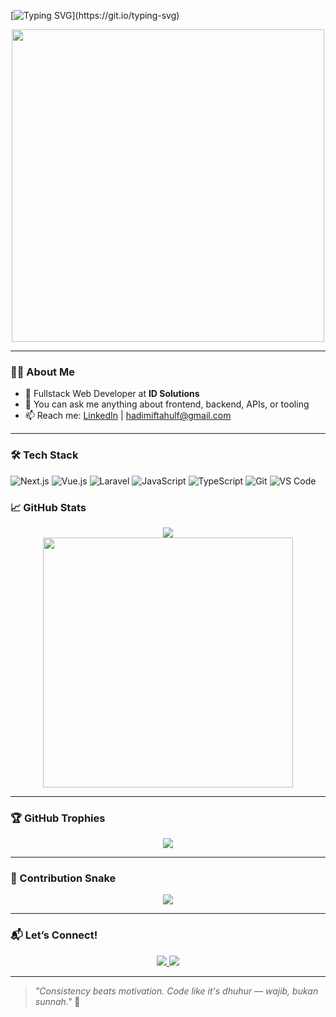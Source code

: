 <!-- ✨ Typing animation -->
[![Typing SVG](https://readme-typing-svg.herokuapp.com?font=Fira+Code&size=22&pause=1000&color=5F99AE&width=600&lines=Hi%2C+I'm+(Hadi+Miftahul+Fadly)!;Fullstack+Web+Developer+%7C+Crafting+Reusable+Web+Systems;Welcome+to+my+GitHub+space!)](https://git.io/typing-svg)

<p align="center">
  <img src="https://media2.giphy.com/media/v1.Y2lkPTc5MGI3NjExZmhic2p4NXFzOHh3amdidnNkaWozYXp6Z2M5ZjFnbXFibGlqbjJhNSZlcD12MV9pbnRlcm5hbF9naWZfYnlfaWQmY3Q9Zw/pIE9kxU9XtFlm9NHk6/giphy.gif" width="500" />
</p>

---

### 👨‍💻 About Me

- 💼 Fullstack Web Developer at **ID Solutions**
- 💬 You can ask me anything about frontend, backend, APIs, or tooling
- 📫 Reach me: [LinkedIn](https://www.linkedin.com/in/hadi-miftahul-fadly-4a923b183/) | hadimiftahulf@gmail.com

---

### 🛠️ Tech Stack

![Next.js](https://img.shields.io/badge/Next.js-black?style=for-the-badge&logo=nextdotjs&logoColor=white)
![Vue.js](https://img.shields.io/badge/Vue.js-42b883?style=for-the-badge&logo=vuedotjs&logoColor=white)
![Laravel](https://img.shields.io/badge/Laravel-e84330?style=for-the-badge&logo=laravel&logoColor=white)
![JavaScript](https://img.shields.io/badge/JavaScript-F7E018?style=for-the-badge&logo=javascript&logoColor=black)
![TypeScript](https://img.shields.io/badge/TypeScript-3178c6?style=for-the-badge&logo=typescript&logoColor=white)
![Git](https://img.shields.io/badge/Git-F05032?style=for-the-badge&logo=git&logoColor=white)
![VS Code](https://img.shields.io/badge/VSCode-007ACC?style=for-the-badge&logo=visualstudiocode&logoColor=white)


### 📈 GitHub Stats

<p align="center">
  <img src="https://awesome-github-stats.azurewebsites.net/user-stats/hadimiftahulf?cardType=level&theme=react&preferLogin=false" />
  <br />
  <img src="https://github-readme-stats.vercel.app/api/top-langs/?username=hadimiftahulf&layout=compact&theme=radical" width="400"/>
</p>

---

### 🏆 GitHub Trophies

<p align="center">
  <img src="https://github-profile-trophy.vercel.app/?username=hadimiftahulf&theme=radical&margin-w=10" />
</p>

---

### 🐍 Contribution Snake

<p align="center">
  <img src="https://github.com/hadimiftahulf/hadimiftahulf/raw/output/github-contribution-grid-snake.svg" />
</p>

---

### 📬 Let’s Connect!

<p align="center">
  <a href="https://www.linkedin.com/in/hadi-miftahul-fadly-4a923b183/">
    <img src="https://img.shields.io/badge/LinkedIn-0A66C2?style=for-the-badge&logo=linkedin&logoColor=white" />
  </a>
  <a href="mailto:hadimiftahulf@gmail.com">
    <img src="https://img.shields.io/badge/Gmail-D14836?style=for-the-badge&logo=gmail&logoColor=white" />
  </a>
</p>

---

> _"Consistency beats motivation. Code like it's dhuhur — wajib, bukan sunnah."_ 🤍

